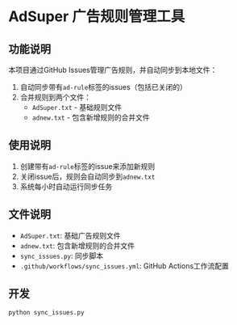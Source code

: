 # AdSuper 广告规则管理工具

## 功能说明

本项目通过GitHub Issues管理广告规则，并自动同步到本地文件：

1. 自动同步带有`ad-rule`标签的issues（包括已关闭的）
2. 合并规则到两个文件：
   - `AdSuper.txt` - 基础规则文件
   - `adnew.txt` - 包含新增规则的合并文件

## 使用说明

1. 创建带有`ad-rule`标签的issue来添加新规则
2. 关闭issue后，规则会自动同步到`adnew.txt`
3. 系统每小时自动运行同步任务

## 文件说明

- `AdSuper.txt`: 基础广告规则文件
- `adnew.txt`: 包含新增规则的合并文件
- `sync_issues.py`: 同步脚本
- `.github/workflows/sync_issues.yml`: GitHub Actions工作流配置

## 开发

```bash
python sync_issues.py
```